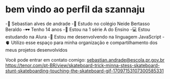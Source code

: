 # bem vindo ao perfil da szannaju
-🍒 Sebastian alves de andrade
-📖 Estudo no colégio Neide Bertasso Beraldo
-🕶️ Tenho 14 anos
-🏫 Estou na 1 série A do Ensino
-💻 Estou estudando na Alura
-🌻 Estou me desenvolvendo na linguagem JavaScript
-🫀 Utilizo esse espaço para minha organização e compartilhamento dos meus projetos desenvolvidos

Você pode entrar em contato comigo:
sebastian.andrade@escola.pr.gov.br
https://tenor.com/pt-BR/view/skateboard-trick-minna-stess-skateboard-stunt-skateboarding-touching-the-skateboard-gif-17097153107300585331
